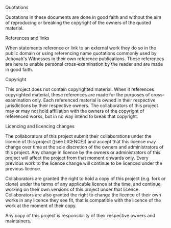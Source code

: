 Quotations

Quotations in these documents are done in good faith and without the aim
of reproducing or breaking the copyright of the owners of the quoted material.

References and links

When statements reference or link to an external work they do so in the public
domain or using referencing name quotations commonly used by Jehovah's Witnesses
in their own reference publications. These references are here to enable personal
cross-examination by the reader and are made in good faith.

Copyright

This project does not contain copyrighted material. When it references copyrighted
material, these references are made for the purposes of cross-examination only. Each
referenced material is owned in their respective jurisdictions by their respective
owners. The collaborators of this project may or may not hold affiliation with the
owners of the copyright of referenced works, but in no way intend to break that
copyright.

Licencing and licencing changes

The collaborators of this project submit their collaborations under the licence of this
project ([see LICENCE]) and accept that this licence may change over time at the sole
discretion of the owners and administrators of this project. Any change in licence by
the owners or administrators of this project will affect the project from that moment
onwards only. Every previous work to the licence change will continue to be licenced
under the previous licence.

Collaborators are granted the right to hold a copy of this
project (e.g. fork or clone) under the terms of any applicable licence at the time,
and continue working on their own versions of this project under that licence. Collaborators
are also granted the right to change the licence of their own works in any licence they
see fit, that is compatible with the licence of the work at the moment of their copy.

Any copy of this project is responsibility of their respective owners and maintainers.
